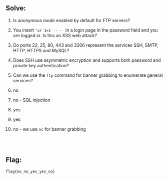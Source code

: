## Solve:

1. Is anonymous mode enabled by default for FTP servers?
2. You insert `'or 1=1 -- - ` in a login page in the password field and you are logged in. Is this an XSS web attack?
3. Do ports 22, 25, 80, 443 and 3306 represent the services SSH, SMTP, HTTP, HTTPS and MySQL?
4. Does SSH use asymmetric encryption and supports both password and private key authentication?
5. Can we use the `ftp` command for banner grabbing to enumerate general services? 

1. no 
2. no - SQL injection
3. yes
4. yes
5. no - we use `nc` for banner grabbing

<br><br>

## Flag:
`flag{no_no_yes_yes_no}`
